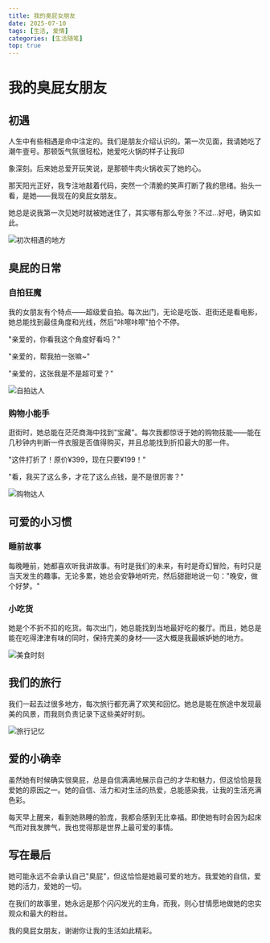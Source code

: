 ```yaml
---
title: 我的臭屁女朋友
date: 2025-07-10
tags: [生活, 爱情]
categories: [生活随笔]
top: true
---
```


# 我的臭屁女朋友

## 初遇

人生中有些相遇是命中注定的。我们是朋友介绍认识的。第一次见面，我请她吃了潮牛壹号。那顿饭气氛很轻松，她爱吃火锅的样子让我印

象深刻。后来她总爱开玩笑说，是那顿牛肉火锅收买了她的心。

那天阳光正好，我专注地敲着代码，突然一个清脆的笑声打断了我的思绪。抬头一看，是她——我现在的臭屁女朋友。

她总是说我第一次见她时就被她迷住了，其实哪有那么夸张？不过...好吧，确实如此。

![初次相遇的地方](./imgs/IMG_8071.JPG)

## 臭屁的日常

### 自拍狂魔

我的女朋友有个特点——超级爱自拍。每次出门，无论是吃饭、逛街还是看电影，她总能找到最佳角度和光线，然后"咔嚓咔嚓"拍个不停。

"亲爱的，你看我这个角度好看吗？"

"亲爱的，帮我拍一张嘛~"

"亲爱的，这张我是不是超可爱？"

![自拍达人](./imgs/IMG_8270.jpeg)

### 购物小能手

逛街时，她总能在茫茫商海中找到"宝藏"。每次我都惊讶于她的购物技能——能在几秒钟内判断一件衣服是否值得购买，并且总能找到折扣最大的那一件。

"这件打折了！原价¥399，现在只要¥199！"

"看，我买了这么多，才花了这么点钱，是不是很厉害？"

![购物达人](./imgs/4B435E0C-B75E-4E15-814A-0705C422A298_1_105_c.jpeg)

## 可爱的小习惯

### 睡前故事

每晚睡前，她都喜欢听我讲故事。有时是我们的未来，有时是奇幻冒险，有时只是当天发生的趣事。无论多累，她总会安静地听完，然后甜甜地说一句："晚安，做个好梦。"

### 小吃货

她是个不折不扣的吃货。每次出门，她总能找到当地最好吃的餐厅。而且，她总是能在吃得津津有味的同时，保持完美的身材——这大概是我最嫉妒她的地方。

![美食时刻](./imgs/IMG_8415.jpeg) 

## 我们的旅行

我们一起去过很多地方，每次旅行都充满了欢笑和回忆。她总是能在旅途中发现最美的风景，而我则负责记录下这些美好时刻。

![旅行记忆](./imgs/IMG_8649.jpeg)

## 爱的小确幸

虽然她有时候确实很臭屁，总是自信满满地展示自己的才华和魅力，但这恰恰是我爱她的原因之一。她的自信、活力和对生活的热爱，总能感染我，让我的生活充满色彩。

每天早上醒来，看到她熟睡的脸庞，我都会感到无比幸福。即使她有时会因为起床气而对我发脾气，我也觉得那是世界上最可爱的事情。

## 写在最后

她可能永远不会承认自己"臭屁"，但这恰恰是她最可爱的地方。我爱她的自信，爱她的活力，爱她的一切。

在我们的故事里，她永远是那个闪闪发光的主角，而我，则心甘情愿地做她的忠实观众和最大的粉丝。

我的臭屁女朋友，谢谢你让我的生活如此精彩。
